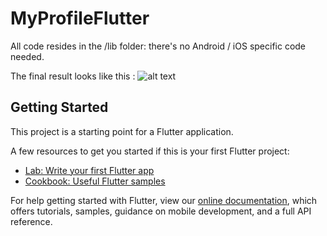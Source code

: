 # MyProfileFlutter

All code resides in the /lib folder: there's no Android / iOS specific code needed.

The final result looks like this :
![alt text](https://github.com/[Djihanegh]/[profile_screen_flutter]/[assets]/profile_screen_img.jpg?raw=true)



## Getting Started

This project is a starting point for a Flutter application.

A few resources to get you started if this is your first Flutter project:

- [Lab: Write your first Flutter app](https://flutter.dev/docs/get-started/codelab)
- [Cookbook: Useful Flutter samples](https://flutter.dev/docs/cookbook)

For help getting started with Flutter, view our
[online documentation](https://flutter.dev/docs), which offers tutorials,
samples, guidance on mobile development, and a full API reference.
